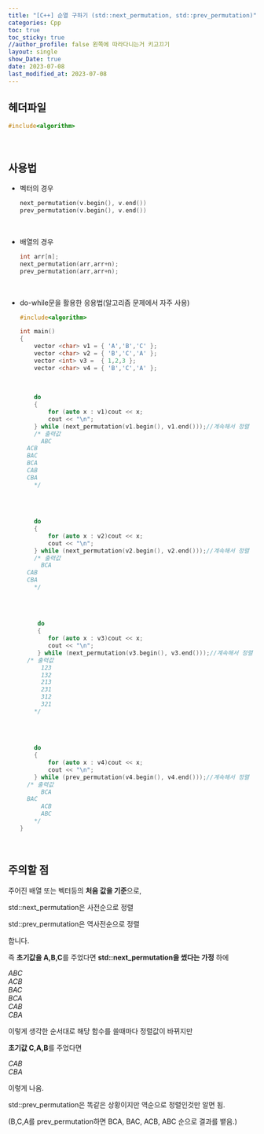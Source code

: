 ```yaml
---
title: "[C++] 순열 구하기 (std::next_permutation, std::prev_permutation)"
categories: Cpp
toc: true
toc_sticky: true
//author_profile: false 왼쪽에 따라다니는거 키고끄기
layout: single
show_Date: true
date: 2023-07-08
last_modified_at: 2023-07-08
---
```


## 헤더파일

```c++
#include<algorithm>
```

<br>



## 사용법

- 벡터의 경우

  ```c++
  next_permutation(v.begin(), v.end())
  prev_permutation(v.begin(), v.end())
  ```

<br>

- 배열의 경우

  ```c++
  int arr[n];
  next_permutation(arr,arr+n);
  prev_permutation(arr,arr+n);
  ```

<br>

- do-while문을 활용한 응용법(알고리즘 문제에서 자주 사용)

  ```c++
  #include<algorithm>
  
  int main()
  {
      vector <char> v1 = { 'A','B','C' }; 
      vector <char> v2 = { 'B','C','A' };
      vector <int> v3 =  { 1,2,3 }; 
      vector <char> v4 = { 'B','C','A' };
      
      
      
      do 
      {
          for (auto x : v1)cout << x; 
          cout << "\n"; 
      } while (next_permutation(v1.begin(), v1.end()));//계속해서 정렬 
      /* 출력값
      	ABC
  	ACB
  	BAC
  	BCA
  	CAB
  	CBA
      */
      
      
      
      
      do 
      {
          for (auto x : v2)cout << x;
          cout << "\n";
      } while (next_permutation(v2.begin(), v2.end()));//계속해서 정렬
      /* 출력값
      	BCA
  	CAB
  	CBA
      */
      
      
      
      
       do 
       {
          for (auto x : v3)cout << x;
          cout << "\n";
       } while (next_permutation(v3.begin(), v3.end()));//계속해서 정렬
  	/* 출력값
      	123
      	132
      	213
      	231
      	312
      	321
      */
      
      
      
      
      do 
      {
          for (auto x : v4)cout << x;
          cout << "\n";
      } while (prev_permutation(v4.begin(), v4.end()));//계속해서 정렬
  	/* 출력값
      	BCA
  	BAC
      	ACB
     	ABC
      */
  }
  ```

  <br>

  

## 주의할 점

주어진 배열 또는 벡터등의 **처음 값을 기준**으로,

std::next_permutation은 사전순으로 정렬

std::prev_permutation은 역사전순으로 정렬 

합니다. 

 

즉 **초기값을 A,B,C**를 주었다면 **std::next_permutation을 썼다는 가정** 하에

*ABC*  
*ACB*  
*BAC*  
*BCA*  
*CAB*  
*CBA*  

이렇게 생각한 순서대로 해당 함수를 쓸때마다 정렬값이 바뀌지만

 

**초기값 C,A,B**를 주었다면 

*CAB*  
*CBA*  

이렇게 나옴. 

 

std::prev_permutation은 똑같은 상황이지만 역순으로 정렬인것만 알면 됨.

(B,C,A를 prev_permutation하면 BCA, BAC, ACB, ABC 순으로 결과를 뱉음.)
